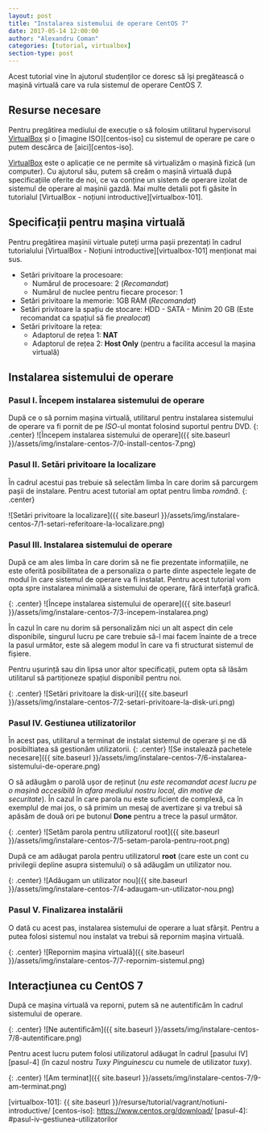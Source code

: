 ```yaml
---
layout: post
title: "Instalarea sistemului de operare CentOS 7"
date: 2017-05-14 12:00:00
author: "Alexandru Coman"
categories: [tutorial, virtualbox]
section-type: post
---
```



Acest tutorial vine în ajutorul studenților ce doresc să își pregătească o mașină virtuală care va rula sistemul de operare CentOS 7.

## Resurse necesare

Pentru pregătirea mediului de execuție o să folosim utilitarul  hypervisorul [VirtualBox] și o [imagine ISO][centos-iso] cu sistemul de operare pe care o putem descărca de [aici][centos-iso].

[VirtualBox] este o aplicație ce ne permite să virtualizăm o mașină fizică (un computer). Cu ajutorul său, putem să creăm o mașină virtuală după specificațiile oferite de noi, ce va conține un sistem de operare izolat de sistemul de operare al mașinii gazdă. Mai multe detalii pot fi găsite în tutorialul [VirtualBox - noțiuni introductive][virtualbox-101].

## Specificații pentru mașina virtuală

Pentru pregătirea mașinii virtuale puteți urma pașii prezentați în cadrul tutorialului [VirtualBox - Noțiuni introductive][virtualbox-101] menționat mai sus.

- Setări privitoare la procesoare:
	- Numărul de procesoare: 2 (*Recomandat*)
	- Numărul de nuclee pentru fiecare procesor: 1
- Setări privitoare la memorie: 1GB RAM (*Recomandat*)
- Setări privitoare la spațiu de stocare: HDD - SATA - Minim 20 GB (Este recomandat ca spațiul să fie *prealocat*)
- Setări privitoare la rețea:
	- Adaptorul de rețea 1:  **NAT**
	- Adaptorul de rețea 2:  **Host Only** (pentru a facilita accesul la mașina virtuală)


## Instalarea sistemului de operare

### Pasul I. Începem instalarea sistemului de operare

După ce o să pornim mașina virtuală, utilitarul pentru instalarea sistemului de operare va fi pornit de pe *ISO*-ul montat folosind suportul pentru DVD.
{: .center}
![Începem instalarea sistemului de operare]({{ site.baseurl }}/assets/img/instalare-centos-7/0-install-centos-7.png)

### Pasul II. Setări privitoare la localizare

În cadrul acestui pas trebuie să selectăm limba în care dorim să parcurgem pașii de instalare. Pentru acest tutorial am optat pentru limba *română*. 
{: .center}

![Setări privitoare la localizare]({{ site.baseurl }}/assets/img/instalare-centos-7/1-setari-referitoare-la-localizare.png)

### Pasul III. Instalarea sistemului de operare

După ce am ales limba în care dorim să ne fie prezentate informațiile, ne este oferită posibilitatea de a personaliza o parte dinte aspectele legate de modul în care sistemul de operare va fi instalat.
Pentru acest tutorial vom opta spre instalarea minimală a sistemului de operare, fără interfață grafică.

{: .center}
![Începe instalarea sistemului de operare]({{ site.baseurl }}/assets/img/instalare-centos-7/3-incepem-instalarea.png)

În cazul în care nu dorim să personalizăm nici un alt aspect din cele disponibile, singurul lucru pe care trebuie să-l mai facem înainte de a trece la pasul următor, este să alegem modul în care va fi structurat sistemul de fișiere.

Pentru ușurință sau din lipsa unor altor specificații, putem opta să lăsăm utilitarul să partiționeze spațiul disponibil pentru noi.

{: .center}
![Setări privitoare la disk-uri]({{ site.baseurl }}/assets/img/instalare-centos-7/2-setari-privitoare-la-disk-uri.png)

### Pasul IV. Gestiunea utilizatorilor

În acest pas, utilitarul a terminat de instalat sistemul de operare și ne dă posibiltiatea să gestionăm utilizatorii.
{: .center}
![Se instalează pachetele necesare]({{ site.baseurl }}/assets/img/instalare-centos-7/6-instalarea-sistemului-de-operare.png)

O să adăugăm o parolă ușor de reținut (*nu este recomandat acest lucru pe o mașină accesibilă în afara mediului nostru local, din motive de securitate*). În cazul în care parola nu este suficient de complexă, ca în exemplul de mai jos, o să primim un mesaj de avertizare și va trebui să apăsăm de două ori pe butonul **Done** pentru a trece la pasul următor.

{: .center}
![Setăm parola pentru utilizatorul root]({{ site.baseurl }}/assets/img/instalare-centos-7/5-setam-parola-pentru-root.png)

După ce am adăugat parola pentru utilizatorul **root** (care este un cont cu privilegii depline asupra sistemului) o să adăugăm un utilizator nou.

{: .center}
![Adăugam un utilizator nou]({{ site.baseurl }}/assets/img/instalare-centos-7/4-adaugam-un-utilizator-nou.png)

### Pasul V. Finalizarea instalării

O dată cu acest pas, instalarea sistemului de operare a luat sfârșit.
Pentru a putea folosi sistemul nou instalat va trebui să repornim mașina virtuală.

{: .center}
![Repornim mașina virtuală]({{ site.baseurl }}/assets/img/instalare-centos-7/7-repornim-sistemul.png)

## Interacțiunea cu CentOS 7

După ce mașina virtuală va reporni, putem să ne autentificăm în cadrul sistemului de operare.

{: .center}
![Ne autentificăm]({{ site.baseurl }}/assets/img/instalare-centos-7/8-autentificare.png)


Pentru acest lucru putem folosi utilizatorul adăugat în cadrul [pasului IV][pasul-4] (în cazul nostru *Tuxy Pinguinescu* cu numele de utilizator *tuxy*).

{: .center}
![Am terminat]({{ site.baseurl }}/assets/img/instalare-centos-7/9-am-terminat.png)

[VirtualBox]: https://www.virtualbox.org/
[virtualbox-101]: {{ site.baseurl }}/resurse/tutorial/vagrant/notiuni-introductive/
[centos-iso]: https://www.centos.org/download/
[pasul-4]: #pasul-iv-gestiunea-utilizatorilor
